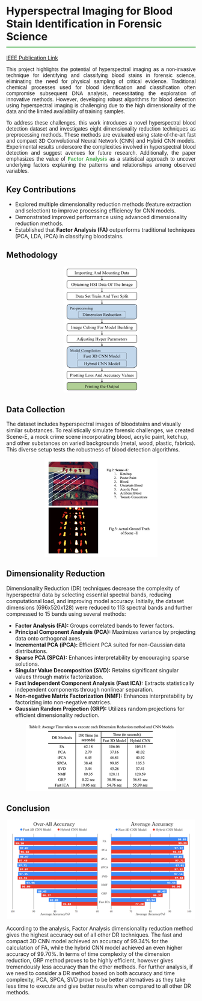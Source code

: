 
<h1 style="border-bottom: 2px solid #4CAF50; padding-bottom: 10px;">
  Hyperspectral Imaging for Blood Stain Identification in Forensic Science
</h1>

<a href="https://ieeexplore.ieee.org/abstract/document/10493757" target="_blank"> IEEE Publication Link</a>
<br>

<p style="text-align: justify; font-family: Arial, sans-serif;">
  This project highlights the potential of hyperspectral imaging as a non-invasive technique for identifying and classifying blood stains in forensic science, eliminating the need for physical sampling of critical evidence. Traditional chemical processes used for blood identification and classification often compromise subsequent DNA analysis, necessitating the exploration of innovative methods. However, developing robust algorithms for blood detection using hyperspectral imaging is challenging due to the high dimensionality of the data and the limited availability of training samples.
</p>

<p style="text-align: justify; font-family: Arial, sans-serif;">
  To address these challenges, this work introduces a novel hyperspectral blood detection dataset and investigates eight dimensionality reduction techniques as preprocessing methods. These methods are evaluated using state-of-the-art fast and compact 3D Convolutional Neural Network (CNN) and Hybrid CNN models. Experimental results underscore the complexities involved in hyperspectral blood detection and suggest avenues for future research. Additionally, the paper emphasizes the value of <strong style="color: #4CAF50;">Factor Analysis</strong> as a statistical approach to uncover underlying factors explaining the patterns and relationships among observed variables.
</p>


<h2>Key Contributions</h2>
<ul>
    <li>Explored multiple dimensionality reduction methods (feature extraction and selection) to improve processing efficiency for CNN models.</li>
    <li>Demonstrated improved performance using advanced dimensionality reduction methods.</li>
    <li>Established that <strong>Factor Analysis (FA)</strong> outperforms traditional techniques (PCA, LDA, iPCA) in classifying bloodstains.</li>
</ul>


<h2> Methodology </h2>
  
<div align="center"> 
  <img width="200" src="https://raw.githubusercontent.com/sreenijakurra/Hyperspectral-Blood-Stain-Image-Classification/main/HSI img1.png" />
</div>



<h2>Data Collection</h2>
<p>
The dataset includes hyperspectral images of bloodstains and visually similar substances. To realistically simulate forensic challenges, we created Scene-E, a mock crime scene incorporating blood, acrylic paint, ketchup, and other substances on varied backgrounds (metal, wood, plastic, fabrics). This diverse setup tests the robustness of blood detection algorithms.

</p>
<div align="center"> 
  <img width="300" src="https://raw.githubusercontent.com/sreenijakurra/Hyperspectral-Blood-Stain-Image-Classification/main/HSI img5.png" />
</div>


<h2>Dimensionality Reduction</h2>
<p>
Dimensionality Reduction (DR) techniques decrease the complexity of hyperspectral data by selecting essential spectral bands, reducing computational load, and improving model accuracy. Initially, the dataset dimensions (696x520x128) were reduced to 113 spectral bands and further compressed to 15 bands using several methods:
</p>

<ul>
    <li><strong>Factor Analysis (FA):</strong> Groups correlated bands to fewer factors.</li>
    <li><strong>Principal Component Analysis (PCA):</strong> Maximizes variance by projecting data onto orthogonal axes.</li>
    <li><strong>Incremental PCA (iPCA):</strong> Efficient PCA suited for non-Gaussian data distributions.</li>
    <li><strong>Sparse PCA (SPCA):</strong> Enhances interpretability by encouraging sparse solutions.</li>
    <li><strong>Singular Value Decomposition (SVD):</strong> Retains significant singular values through matrix factorization.</li>
    <li><strong>Fast Independent Component Analysis (Fast ICA):</strong> Extracts statistically independent components through nonlinear separation.</li>
    <li><strong>Non-negative Matrix Factorization (NMF):</strong> Enhances interpretability by factorizing into non-negative matrices.</li>
    <li><strong>Gaussian Random Projection (GRP):</strong> Utilizes random projections for efficient dimensionality reduction.</li>
</ul>

</body>
</html>
<div align="center"> 
  <img width="400" src="https://raw.githubusercontent.com/sreenijakurra/Hyperspectral-Blood-Stain-Image-Classification/main/HSI img3.png" />
</div>


<h2>Conclusion</h2>
<div align="center"> 
  <img width="500" src="https://raw.githubusercontent.com/sreenijakurra/Hyperspectral-Blood-Stain-Image-Classification/main/HSI img4.png" />
</div>

<p>
According to the analysis, Factor Analysis dimensionality reduction method gives the highest accuracy out of all other DR techniques. The fast and compact 3D CNN model achieved an accuracy of 99.34% for the calculation of FA, while the hybrid CNN model achieved an even higher accuracy of 99.70%. In terms of time complexity of the dimension reduction, GRP method proves to be highly efficient, however gives tremendously less accuracy than the other methods. For further analysis, if we need to consider a DR method based on both accuracy and time complexity, PCA, SPCA, SVD prove to be better alternatives as they take less time to execute and give better results when compared to all other DR methods.
</p>
